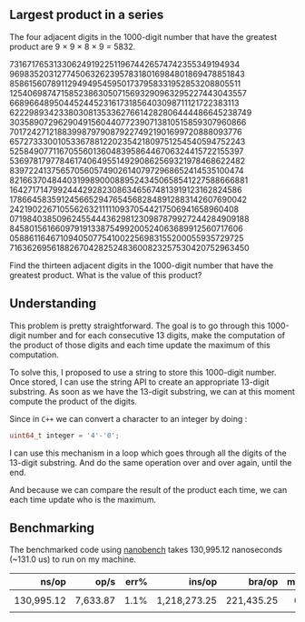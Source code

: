 ## Largest product in a series



The four adjacent digits in the 1000-digit number that have the greatest product are 9 × 9 × 8 × 9 = 5832.

73167176531330624919225119674426574742355349194934
96983520312774506326239578318016984801869478851843
85861560789112949495459501737958331952853208805511
12540698747158523863050715693290963295227443043557
66896648950445244523161731856403098711121722383113
62229893423380308135336276614282806444486645238749
30358907296290491560440772390713810515859307960866
70172427121883998797908792274921901699720888093776
65727333001053367881220235421809751254540594752243
52584907711670556013604839586446706324415722155397
53697817977846174064955149290862569321978468622482
83972241375657056057490261407972968652414535100474
82166370484403199890008895243450658541227588666881
16427171479924442928230863465674813919123162824586
17866458359124566529476545682848912883142607690042
24219022671055626321111109370544217506941658960408
07198403850962455444362981230987879927244284909188
84580156166097919133875499200524063689912560717606
05886116467109405077541002256983155200055935729725
71636269561882670428252483600823257530420752963450

Find the thirteen adjacent digits in the 1000-digit number that have the greatest product. What is the value of this product?


## Understanding

This problem is pretty straightforward. The goal is to go through this 1000-digit number and for each consecutive 13 digits,
make the computation of the product of those digits and each time update the maximum of this computation.

To solve this, I proposed to use a string to store this 1000-digit number.
Once stored, I can use the string API to create an appropriate 13-digit substring.
As soon as we have the 13-digit substring, we can at this moment compute the product of the digits.

Since in ```C++``` we can convert a character to an integer by doing :
```c++
uint64_t integer = '4'-'0';
```

I can use this mechanism in a loop which goes through all the digits of the 13-digit substring.
And do the same operation over and over again, until the end.

And because we can compare the result of the product each time, we can each time update who is the 
maximum.

## Benchmarking

The benchmarked code using [nanobench](https://github.com/martinus/nanobench) takes 130,995.12 nanoseconds (~131.0 us)
to run on my machine.

|               ns/op |                op/s |    err% |          ins/op |         bra/op |   miss% |     total | benchmark
|--------------------:|--------------------:|--------:|----------------:|---------------:|--------:|----------:|:----------
|          130,995.12 |            7,633.87 |    1.1% |    1,218,273.25 |     221,435.25 |    0.5% |      0.01 | `some double ops`